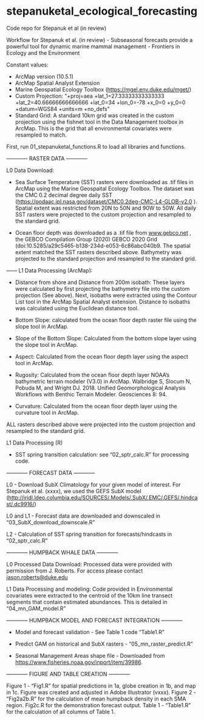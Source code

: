 # stepanuketal_ecological_forecasting
Code repo for Stepanuk et al (in review) 

Workflow for Stepanuk et al. (in review) - Subseasonal forecasts provide a powerful tool for dynamic marine mammal management - Frontiers in Ecology and the Environment

Constant values:
- ArcMap version (10.5.1)
- ArcMap Spatial Analyst Extension 
- Marine Geospatial Ecology Toolbox (https://mgel.env.duke.edu/mget/) 
- Custom Projection: "+proj=aea +lat_1=27.33333333333333 +lat_2=40.66666666666666 +lat_0=34 +lon_0=-78 +x_0=0 +y_0=0 +datum=WGS84 +units=m +no_defs"
- Standard Grid: A standard 10km grid was created in the custom projection using the fishnet tool in the Data Management toolbox in ArcMap. This is the grid that all environmental covariates were resampled to match.

First, run 01_stepanuketal_functions.R to load all libraries and functions.

———— RASTER DATA ————

L0 Data Download:

- Sea Surface Temperature (SST) rasters were downloaded as .tif files in ArcMap using the Marine Geospaital Ecology Toolbox. The dataset was the CMC 0.2 decimal degree daily SST (https://podaac.jpl.nasa.gov/dataset/CMC0.2deg-CMC-L4-GLOB-v2.0 ). Spatial extent was restricted from 20N to 50N and 90W to 50W. All daily SST rasters were projected to the custom projection and resampled to the standard grid.

- Ocean floor depth was downloaded as a .tif file from www.gebco.net , the GEBCO Compilation Group (2020) GEBCO 2020 Grid (doi:10.5285/a29c5465-b138-234d-e053-6c86abc040b9. The spatial extent matched the SST rasters described above. Bathymetry was projected to the standard projection and resampled to the standard grid.

——
L1 Data Processing (ArcMap):

- Distance from shore and Distance from 200m isobath: These layers were calculated by first projecting the bathymetry file into the custom projection (See above). Next, isobaths were extracted using the Contour List tool in the ArcMap Spatial Analyst extension. Distance to isobaths was calculated using the Euclidean distance tool.

- Bottom Slope: calculated from the ocean floor depth raster file using the slope tool in ArcMap.

- Slope of the Bottom Slope: Calculated from the bottom slope layer using the slope tool in ArcMap.

- Aspect: Calculated from the ocean floor depth layer using the aspect tool in ArcMap.

- Rugosity: Calculated from the ocean floor depth layer NOAA’s bathymetric terrain modeler (V3.0) in ArcMap. Walbridge S, Slocum N, Pobuda M, and Wright DJ. 2018. Unified Geomorphological Analysis Workflows with Benthic Terrain Modeler. Geosciences 8: 94.

- Curvature: Calculated from the ocean floor depth layer using the curvature tool in ArcMap.

ALL rasters described above were projected into the custom projection and resampled to the standard grid.

L1 Data Processing (R)

- SST spring transition calculation: see “02_sptr_calc.R” for processing code.

———— FORECAST DATA ————

L0 - Download SubX Climatology for your given model of interest. For Stepanuk et al. (xxxx), we used the GEFS SubX model (http://iridl.ldeo.columbia.edu/SOURCES/.Models/.SubX/.EMC/.GEFS/.hindcast/.dc9916/)

L0 and L1 - Forecast data are downloaded and downscaled in “03_SubX_download_downscale.R”

L2 - Calculation of SST spring transition for forecasts/hindcasts in “02_sptr_calc.R”

———— HUMPBACK WHALE DATA ————

L0 Processed Data Download: Processed data were provided with permission from J. Roberts. For access please contact jason.roberts@duke.edu

L1 Data Processing and modeling: Code provided in Environmental covariates were extracted to the centroid of the 10km line transect segments that contain estimated abundances. This is detailed in “04_mn_GAM_model.R”

———— HUMPBACK MODEL AND FORECAST INTEGRATION ————

- Model and forecast validation - See Table 1 code “Table1.R”

- Predict GAM on historical and SubX rasters - “05_mn_raster_predict.R”

- Seasonal Management Areas shape file - Downloaded from https://www.fisheries.noaa.gov/inport/item/39986.

———— FIGURE AND TABLE CREATION ————

Figure 1 - “Fig1.R” for spatial predictions in 1a, globe creation in 1b, and map in 1c. Figure was created and adjusted in Adobe Illustrator (vxxx).
Figure 2 - “Fig2a2b.R” for the calculation of mean humpback density in each SMA region. Fig2c.R for the demonstration forecast output.
Table 1 - “Table1.R” for the calculation of all columns of Table 1.





